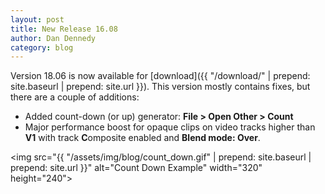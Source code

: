 ```yaml
---
layout: post
title: New Release 16.08
author: Dan Dennedy
category: blog
---
```

Version 18.06 is now available for [download]({{ "/download/" | prepend: site.baseurl | prepend: site.url }}).
This version mostly contains fixes, but there are a couple of additions:

* Added count-down (or up) generator: **File > Open Other > Count**
* Major performance boost for opaque clips on video tracks higher than **V1** with track **C**omposite enabled and **Blend mode: Over**.

<img src="{{ "/assets/img/blog/count_down.gif" | prepend: site.baseurl | prepend: site.url }}" alt="Count Down Example" width="320" height="240">
